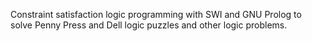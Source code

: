 Constraint satisfaction logic programming with SWI and GNU Prolog to solve Penny Press and Dell logic puzzles and other logic problems.
